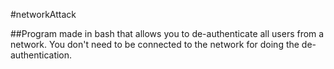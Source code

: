 #networkAttack

##Program made in bash that allows you to de-authenticate all users from a network. You don't need to be connected to the network for doing the de-authentication.


